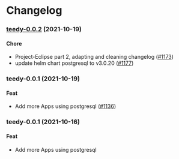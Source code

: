 # Changelog<br>


<a name="teedy-0.0.2"></a>
### [teedy-0.0.2](https://github.com/truecharts/apps/compare/teedy-0.0.1...teedy-0.0.2) (2021-10-19)

#### Chore

* Project-Eclipse part 2, adapting and cleaning changelog ([#1173](https://github.com/truecharts/apps/issues/1173))
* update helm chart postgresql to v3.0.20 ([#1177](https://github.com/truecharts/apps/issues/1177))



<a name="teedy-0.0.1"></a>
### teedy-0.0.1 (2021-10-19)

#### Feat

* Add more Apps using postgresql ([#1136](https://github.com/truecharts/apps/issues/1136))



<a name="teedy-0.0.1"></a>
### teedy-0.0.1 (2021-10-16)

#### Feat

* Add more Apps using postgresql
